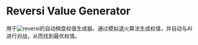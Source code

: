 # Reversi Value Generator
用于![reversi](https://github.com/303base-4/reversi)的自动棋盘权值生成器。通过模拟退火算法生成权值，并自动与AI进行对战，从而找到最优权值。